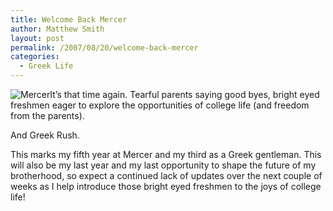 ```yaml
---
title: Welcome Back Mercer
author: Matthew Smith
layout: post
permalink: /2007/08/20/welcome-back-mercer
categories:
  - Greek Life
---
```

<img src="http://digivation.net/wp-content/uploads/2007/08/mercer.jpg" alt="Mercer" class="right" />It&#8217;s that time again. Tearful parents saying good byes, bright eyed freshmen eager to explore the opportunities of college life (and freedom from the parents).

And Greek Rush.

This marks my fifth year at Mercer and my third as a Greek gentleman. This will also be my last year and my last opportunity to shape the future of my brotherhood, so expect a continued lack of updates over the next couple of weeks as I help introduce those bright eyed freshmen to the joys of college life!